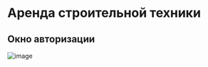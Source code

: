# Аренда строительной техники

## Окно авторизации


![image](https://user-images.githubusercontent.com/53102064/161010539-25b8fabc-587e-4ad9-9ee6-71a9119478a6.png)
